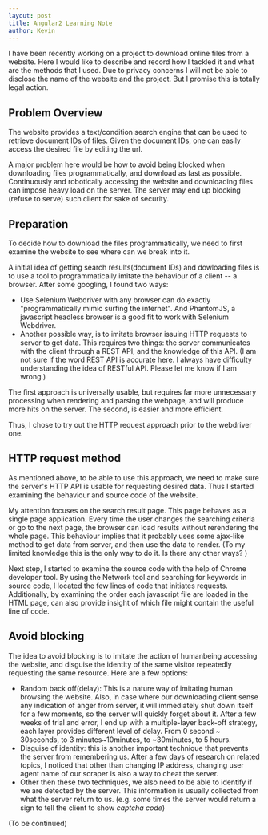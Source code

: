 ```yaml
---
layout: post
title: Angular2 Learning Note
author: Kevin
---
```

I have been recently working on a project to download online files from a website. Here I would like to describe and record how I tackled it and what are the methods that I used. Due to privacy concerns I will not be able to disclose the name of the website and the project. But I promise this is totally legal action. 

## Problem Overview

The website provides a text/condition search engine that can be used to retrieve document IDs of files. Given the document IDs, one can easily access the desired file by editing the url. 

A major problem here would be how to avoid being blocked when downloading files programmatically, and download as fast as possible. Continuously and robotically accessing the website and downloading files can impose heavy load on the server. The server may end up blocking (refuse to serve) such client for sake of security. 

## Preparation

To decide how to download the files programmatically, we need to first examine the website to see where can we break into it. 

A initial idea of getting search results(document IDs) and dowloading files is to use a tool to programmatically imitate the behaviour of a client -- a browser. After some googling, I found two ways: 

- Use Selenium Webdriver with any browser can do exactly "programmatically mimic surfing the internet". And PhantomJS, a javascript headless browser is a good fit to work with Selenium Webdriver. 
- Another possible way, is to imitate browser issuing HTTP requests to server to get data. This requires two things: the server communicates with the client through a REST API, and the knowledge of this API. (I am not sure if the word REST API is accurate here. I always have difficulty understanding the idea of RESTful API. Please let me know if I am wrong.)

The first approach is universally usable, but requires far more unnecessary processing when rendering and parsing the webpage, and will produce more hits on the server. The second, is easier and more efficient. 

Thus, I chose to try out the HTTP request approach prior to the webdriver one.

## HTTP request method

As mentioned above, to be able to use this approach, we need to make sure the server's HTTP API is usable for requesting desired data. Thus I started examining the behaviour and source code of the website. 

My attention focuses on the search result page. This page behaves as a single page application. Every time the user changes the searching criteria or go to the next page, the browser can load results without rerendering the whole page. This behaviour implies that it probably uses some ajax-like method to get data from server, and then use the data to render. (To my limited knowledge this is the only way to do it. Is there any other ways? )

Next step, I started to examine the source code with the help of Chrome developer tool. By using the Network tool and searching for keywords in source code, I located the few lines of code that initiates requests. Additionally, by examining the order each javascript file are loaded in the HTML page, can also provide insight of which file might contain the useful line of code. 

## Avoid blocking
The idea to avoid blocking is to imitate the action of humanbeing accessing the website, and disguise the identity of the same visitor repeatedly requesting the same resource. Here are a few options:
* Random back off(delay): This is a nature way of imitating human browsing the website. Also, in case where our downloading client sense any indication of anger from server, it will immediately shut down itself for a few moments, so the server will quickly forget about it. After a few weeks of trial and error, I end up with a multiple-layer back-off strategy, each layer provides different level of delay. From 0 second ~ 30seconds, to 3 minutes~10minutes, to ~30minutes, to 5 hours. 
* Disguise of identity: this is another important technique that prevents the server from remembering us. After a few days of research on related topics, I noticed that other than changing IP address, changing user agent name of our scraper is also a way to cheat the server. 
* Other then these two techniques, we also need to be able to identify if we are detected by the server. This information is usually collected from what the server return to us. (e.g. some times the server would return a sign to tell the client to show *captcha code*)


(To be continued)




